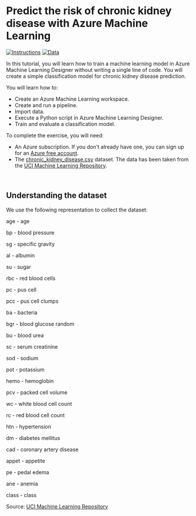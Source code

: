 # Predict the risk of chronic kidney disease with Azure Machine Learning

<p>
  <a href="https://foteinisavvidou.azurewebsites.net/predict-the-risk-of-chronic-kidney-disease-with-azure-machine-learning" target="_blank"><img src="https://img.shields.io/badge/Instructions-informational?style=for-the-badge" alt="Instructions"></a>
  <a href="chronic_kidney_disease.csv" target="_blank"><img src="https://img.shields.io/badge/Dataset-red?style=for-the-badge" alt="Data"></a>
</p>

In this tutorial, you will learn how to train a machine learning model in Azure Machine Learning Designer without writing a single line of code. You will create a simple classification model for chronic kidney disease prediction.

You will learn how to:
* Create an Azure Machine Learning workspace.
* Create and run a pipeline.
* Import data.
* Execute a Python script in Azure Machine Learning Designer.
* Train and evaluate a classification model.

To complete the exercise, you will need:
* An Azure subscription. If you don't already have one, you can sign up for an [Azure free account](https://azure.microsoft.com).
* The [chronic_kidney_disease.csv](chronic_kidney_disease.csv) dataset. The data has been taken from the [UCI Machine Learning Repository](https://archive.ics.uci.edu/ml/datasets/Chronic_Kidney_Disease).

<br>

## Understanding the dataset

We use the following representation to collect the dataset:

age - age

bp - blood pressure

sg - specific gravity

al - albumin

su - sugar

rbc - red blood cells

pc - pus cell

pcc - pus cell clumps

ba - bacteria

bgr - blood glucose random

bu - blood urea

sc - serum creatinine

sod - sodium

pot - potassium

hemo - hemoglobin

pcv - packed cell volume

wc - white blood cell count

rc - red blood cell count

htn - hypertension

dm - diabetes mellitus

cad - coronary artery disease

appet - appetite

pe - pedal edema

ane - anemia

class - class

Source: [UCI Machine Learning Repository](https://archive.ics.uci.edu/ml/datasets/Chronic_Kidney_Disease)
